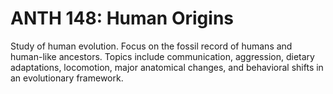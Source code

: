 # ANTH 148: Human Origins

Study of human evolution. Focus on the fossil record of humans and human-like ancestors. Topics include communication, aggression, dietary adaptations, locomotion, major anatomical changes, and behavioral shifts in an evolutionary framework.